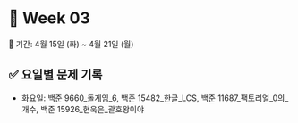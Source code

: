 ﻿# 📘 Week 03

<!-- 기간 시작 -->
📆 기간: 4월 15일 (화) ~ 4월 21일 (월)
<!-- 기간 끝 -->

<!-- 요일별 기록 시작 -->
## ✅ 요일별 문제 기록
- 화요일: 백준 9660_돌게임_6, 백준 15482_한글_LCS, 백준 11687_팩토리얼_0의_개수, 백준 15926_현욱은_괄호왕이야
<!-- 요일별 기록 끝 -->